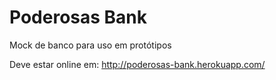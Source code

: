# Poderosas Bank

Mock de banco para uso em protótipos

Deve estar online em: http://poderosas-bank.herokuapp.com/